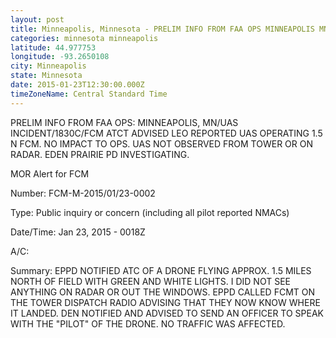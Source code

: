 ```yaml
---
layout: post
title: Minneapolis, Minnesota - PRELIM INFO FROM FAA OPS MINNEAPOLIS MN UAS INCIDENT 1830C FCM ATCT ADVISED LEO REPORTED
categories: minnesota minneapolis
latitude: 44.977753
longitude: -93.2650108
city: Minneapolis
state: Minnesota
date: 2015-01-23T12:30:00.000Z
timeZoneName: Central Standard Time
---
```


PRELIM INFO FROM FAA OPS: MINNEAPOLIS, MN/UAS INCIDENT/1830C/FCM ATCT ADVISED LEO REPORTED UAS OPERATING 1.5 N FCM. NO IMPACT TO OPS. UAS NOT OBSERVED FROM TOWER OR ON RADAR. EDEN PRAIRIE PD INVESTIGATING.


MOR Alert for FCM

Number: FCM-M-2015/01/23-0002

Type: Public inquiry or concern (including all pilot reported NMACs)

Date/Time: Jan 23, 2015 - 0018Z

A/C: 

Summary: EPPD NOTIFIED ATC OF A DRONE FLYING APPROX. 1.5 MILES NORTH OF FIELD WITH GREEN AND WHITE LIGHTS. I DID NOT SEE ANYTHING ON RADAR OR OUT THE WINDOWS. EPPD CALLED FCMT ON THE TOWER DISPATCH RADIO ADVISING THAT THEY NOW KNOW WHERE IT LANDED. DEN NOTIFIED AND ADVISED TO SEND AN OFFICER TO SPEAK WITH THE "PILOT" OF THE DRONE. NO TRAFFIC WAS AFFECTED.

